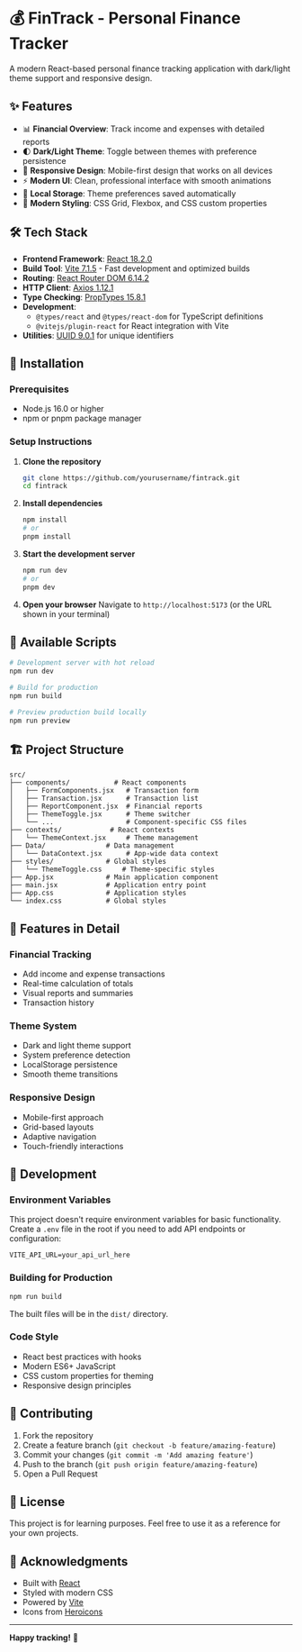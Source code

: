 # 💰 FinTrack - Personal Finance Tracker

A modern React-based personal finance tracking application with dark/light theme support and responsive design.

## ✨ Features

- 📊 **Financial Overview**: Track income and expenses with detailed reports
- 🌓 **Dark/Light Theme**: Toggle between themes with preference persistence
- 📱 **Responsive Design**: Mobile-first design that works on all devices
- ⚡ **Modern UI**: Clean, professional interface with smooth animations
- 💾 **Local Storage**: Theme preferences saved automatically
- 🎨 **Modern Styling**: CSS Grid, Flexbox, and CSS custom properties

## 🛠️ Tech Stack

- **Frontend Framework**: [React 18.2.0](https://reactjs.org/)
- **Build Tool**: [Vite 7.1.5](https://vitejs.dev/) - Fast development and optimized builds
- **Routing**: [React Router DOM 6.14.2](https://reactrouter.com/)
- **HTTP Client**: [Axios 1.12.1](https://axios-http.com/)
- **Type Checking**: [PropTypes 15.8.1](https://www.npmjs.com/package/prop-types)
- **Development**:
  - `@types/react` and `@types/react-dom` for TypeScript definitions
  - `@vitejs/plugin-react` for React integration with Vite
- **Utilities**: [UUID 9.0.1](https://www.npmjs.com/package/uuid) for unique identifiers

## 🚀 Installation

### Prerequisites

- Node.js 16.0 or higher
- npm or pnpm package manager

### Setup Instructions

1. **Clone the repository**
   ```bash
   git clone https://github.com/yourusername/fintrack.git
   cd fintrack
   ```

2. **Install dependencies**
   ```bash
   npm install
   # or
   pnpm install
   ```

3. **Start the development server**
   ```bash
   npm run dev
   # or
   pnpm dev
   ```

4. **Open your browser**
   Navigate to `http://localhost:5173` (or the URL shown in your terminal)

## 📱 Available Scripts

```bash
# Development server with hot reload
npm run dev

# Build for production
npm run build

# Preview production build locally
npm run preview
```

## 🏗️ Project Structure

```
src/
├── components/           # React components
│   ├── FormComponents.jsx   # Transaction form
│   ├── Transaction.jsx      # Transaction list
│   ├── ReportComponent.jsx  # Financial reports
│   ├── ThemeToggle.jsx      # Theme switcher
│   └── ...                  # Component-specific CSS files
├── contexts/            # React contexts
│   └── ThemeContext.jsx     # Theme management
├── Data/               # Data management
│   └── DataContext.jsx      # App-wide data context
├── styles/             # Global styles
│   └── ThemeToggle.css     # Theme-specific styles
├── App.jsx             # Main application component
├── main.jsx            # Application entry point
├── App.css             # Application styles
└── index.css           # Global styles
```

## 🎨 Features in Detail

### Financial Tracking
- Add income and expense transactions
- Real-time calculation of totals
- Visual reports and summaries
- Transaction history

### Theme System
- Dark and light theme support
- System preference detection
- LocalStorage persistence
- Smooth theme transitions

### Responsive Design
- Mobile-first approach
- Grid-based layouts
- Adaptive navigation
- Touch-friendly interactions

## 🔧 Development

### Environment Variables
This project doesn't require environment variables for basic functionality. Create a `.env` file in the root if you need to add API endpoints or configuration:

```env
VITE_API_URL=your_api_url_here
```

### Building for Production
```bash
npm run build
```
The built files will be in the `dist/` directory.

### Code Style
- React best practices with hooks
- Modern ES6+ JavaScript
- CSS custom properties for theming
- Responsive design principles

## 🤝 Contributing

1. Fork the repository
2. Create a feature branch (`git checkout -b feature/amazing-feature`)
3. Commit your changes (`git commit -m 'Add amazing feature'`)
4. Push to the branch (`git push origin feature/amazing-feature`)
5. Open a Pull Request

## 📄 License

This project is for learning purposes. Feel free to use it as a reference for your own projects.

## 🙏 Acknowledgments

- Built with [React](https://reactjs.org/)
- Styled with modern CSS
- Powered by [Vite](https://vitejs.dev/)
- Icons from [Heroicons](https://heroicons.com/)

---

**Happy tracking!** 🎉
